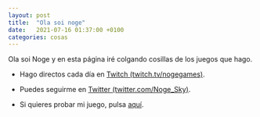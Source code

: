 ```yaml
---
layout: post
title:  "Ola soi noge"
date:   2021-07-16 01:37:00 +0100
categories: cosas
---
```


Ola soi Noge y en esta página iré colgando cosillas de los juegos que hago.

*	Hago directos cada día en [Twitch (twitch.tv/nogegames)](https://www.twitch.tv/nogegames).

*	Puedes seguirme en [Twitter (twitter.com/Noge_Sky)](https://twitter.com/Noge_Sky).

*	Si quieres probar mi juego, pulsa [aquí](http://noge.games/testkoikoi).